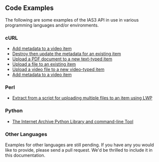 ## Code Examples

The following are some examples of the IAS3 API in use in various programming languages and/or environments.

### cURL

* [Add metadata to a video item](./curl-create_video_item_with_metadata.md)
* [Destroy then update the metadata for an existing item](./curl-update_metadata.md)
* [Upload a PDF document to a new text-typed item](./curl-upload_text_item.md)
* [Upload a file to an existing item](./curl-upload_to_existing_item.md)
* [Upload a video file to a new video-typed item](./curl-upload_video_item.md)
* [Add metadata to a video item](./curl-upload_video_with_metadata.md)

### Perl

* [Extract from a script for uploading multiple files to an item using LWP](./perl-upload_multiple_files_to_an_item.md)

### Python

* [The Internet Archive Python Library and command-line Tool](https://github.com/jjjake/internetarchive)

### Other Languages

Examples for other languages are still pending. If you have any you would like to provide, please send a pull request. We'd be thrilled to include it in this documentation.
